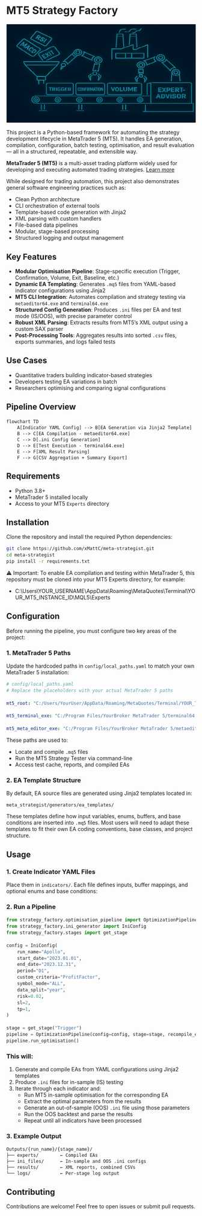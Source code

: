 
# MT5 Strategy Factory

![Strategy Factory Banner](docs/img.png)

This project is a Python-based framework for automating the strategy development lifecycle in MetaTrader 5 (MT5). It handles EA generation, compilation, configuration, batch testing, optimisation, and result evaluation — all in a structured, repeatable, and extensible way.

**MetaTrader 5 (MT5)** is a multi-asset trading platform widely used for developing and executing automated trading strategies. [Learn more](https://www.metatrader5.com/en)

While designed for trading automation, this project also demonstrates general software engineering practices such as:

- Clean Python architecture  
- CLI orchestration of external tools  
- Template-based code generation with Jinja2  
- XML parsing with custom handlers  
- File-based data pipelines  
- Modular, stage-based processing  
- Structured logging and output management  

## Key Features

- **Modular Optimisation Pipeline**: Stage-specific execution (Trigger, Confirmation, Volume, Exit, Baseline, etc.)
- **Dynamic EA Templating**: Generates `.mq5` files from YAML-based indicator configurations using Jinja2
- **MT5 CLI Integration**: Automates compilation and strategy testing via `metaeditor64.exe` and `terminal64.exe`
- **Structured Config Generation**: Produces `.ini` files per EA and test mode (IS/OOS), with precise parameter control
- **Robust XML Parsing**: Extracts results from MT5’s XML output using a custom SAX parser
- **Post-Processing Tools**: Aggregates results into sorted `.csv` files, exports summaries, and logs failed tests

## Use Cases

- Quantitative traders building indicator-based strategies  
- Developers testing EA variations in batch  
- Researchers optimising and comparing signal configurations  

## Pipeline Overview

```mermaid
flowchart TD
    A[Indicator YAML Config] --> B[EA Generation via Jinja2 Template]
    B --> C[EA Compilation - metaeditor64.exe]
    C --> D[.ini Config Generation]
    D --> E[Test Execution - terminal64.exe]
    E --> F[XML Result Parsing]
    F --> G[CSV Aggregation + Summary Export]
```

## Requirements

- Python 3.8+
- MetaTrader 5 installed locally
- Access to your MT5 `Experts` directory

## Installation

Clone the repository and install the required Python dependencies:

```bash
git clone https://github.com/xMattC/meta-strategist.git
cd meta-strategist
pip install -r requirements.txt
```
⚠️ Important:
To enable EA compilation and testing within MetaTrader 5, this repository must be cloned into your MT5 Experts directory, for example:
- C:\Users\YOUR_USERNAME\AppData\Roaming\MetaQuotes\Terminal\YOUR_MT5_INSTANCE_ID\MQL5\Experts

## Configuration

Before running the pipeline, you must configure two key areas of the project:

### 1. MetaTrader 5 Paths

Update the hardcoded paths in `config/local_paths.yaml` to match your own MetaTrader 5 installation:

```yaml
# config/local_paths.yaml
# Replace the placeholders with your actual MetaTrader 5 paths

mt5_root: "C:/Users/YourUser/AppData/Roaming/MetaQuotes/Terminal/YOUR_TERMINAL_ID"

mt5_terminal_exe: "C:/Program Files/YourBroker MetaTrader 5/terminal64.exe"

mt5_meta_editor_exe: "C:/Program Files/YourBroker MetaTrader 5/metaeditor64.exe"
```
These paths are used to:
- Locate and compile `.mq5` files
- Run the MT5 Strategy Tester via command-line
- Access test cache, reports, and compiled EAs

### 2. EA Template Structure

By default, EA source files are generated using Jinja2 templates located in:

```
meta_strategist/generators/ea_templates/
```

These templates define how input variables, enums, buffers, and base conditions are inserted into `.mq5` files. Most users will need to adapt these templates to fit their own EA coding conventions, base classes, and project structure.



## Usage

### 1. Create Indicator YAML Files

Place them in `indicators/`. Each file defines inputs, buffer mappings, and optional enums and base conditions:

### 2. Run a Pipeline

```python
from strategy_factory.optimisation_pipeline import OptimizationPipeline
from strategy_factory.ini_generator import IniConfig
from strategy_factory.stages import get_stage

config = IniConfig(
    run_name="Apollo",
    start_date="2023.01.01",
    end_date="2023.12.31",
    period="D1",
    custom_criteria="ProfitFactor",
    symbol_mode="ALL",
    data_split="year",
    risk=0.02,
    sl=2,
    tp=1,
)

stage = get_stage("Trigger")
pipeline = OptimizationPipeline(config=config, stage=stage, recompile_ea=True)
pipeline.run_optimisation()
```

### This will:

1. Generate and compile EAs from YAML configurations using Jinja2 templates
2. Produce `.ini` files for in-sample (IS) testing
3. Iterate through each indicator and:
   - Run MT5 in-sample optimisation for the corresponding EA
   - Extract the optimal parameters from the results
   - Generate an out-of-sample (OOS) `.ini` file using those parameters
   - Run the OOS backtest and parse the results
   - Repeat until all indicators have been processed

### 3. Example Output

```
Outputs/{run_name}/{stage_name}/
├── experts/        ← Compiled EAs
├── ini_files/      ← In-sample and OOS .ini configs
├── results/        ← XML reports, combined CSVs
└── logs/           ← Per-stage log output
```
## Contributing

Contributions are welcome! Feel free to open issues or submit pull requests.